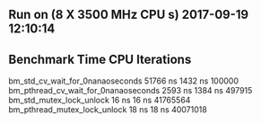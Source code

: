 Run on (8 X 3500 MHz CPU s)
2017-09-19 12:10:14
----------------------------------------------------------------------------
Benchmark                                     Time           CPU Iterations
----------------------------------------------------------------------------
bm_std_cv_wait_for_0nanaoseconds          51766 ns       1432 ns     100000
bm_pthread_cv_wait_for_0nanaoseconds       2593 ns       1384 ns     497915
bm_std_mutex_lock_unlock                     16 ns         16 ns   41765564
bm_pthread_mutex_lock_unlock                 18 ns         18 ns   40071018
